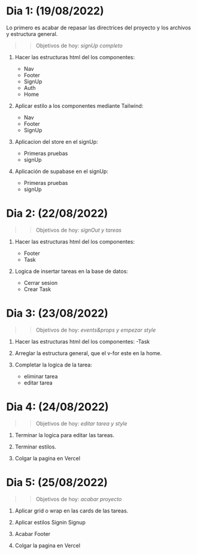 # Dia 1: (19/08/2022)

 Lo primero es acabar de repasar las directrices del proyecto y los archivos y estructura general.

>> Objetivos de hoy: *signUp completo*

 1. Hacer las estructuras html del los componentes:
    - Nav
    - Footer
    - SignUp
    - Auth
    - Home

 2. Aplicar estilo a los componentes mediante Tailwind:
    - Nav
    - Footer
    - SignUp
 
 3. Aplicacion del store en el signUp: 
    - Primeras pruebas
    - signUp
 
 4. Aplicación de supabase en el signUp:
    - Primeras pruebas
    - signUp

# Dia 2: (22/08/2022)

>> Objetivos de hoy: *signOut y tareas*

 1. Hacer las estructuras html del los componentes:
    - Footer
    - Task
   
 2. Logica de insertar tareas en la base de datos:
    - Cerrar sesion
    - Crear Task

# Dia 3: (23/08/2022)

>> Objetivos de hoy: *events&props y empezar style*

 1. Hacer las estructuras html del los componentes:
    -Task

 2. Arreglar la estructura general, que el v-for este en la home.
   
 3. Completar la logica de la tarea:
    - eliminar tarea
    - editar tarea

# Dia 4: (24/08/2022)

>> Objetivos de hoy: *editar tarea y style*

 1. Terminar la logica para editar las tareas.

 2. Terminar estilos.

 3. Colgar la pagina en Vercel

# Dia 5: (25/08/2022)

>> Objetivos de hoy: *acabar proyecto*

 1. Aplicar grid o wrap en las cards de las tareas.

 2. Aplicar estilos Signin Signup

 3. Acabar Footer

 3. Colgar la pagina en Vercel

<!-- ## Important
This app is not setUp to be deployed to a production environment like vercel or netlify. 

Friday on August 19 we will look at how can we deploy this app to Vercels ecosystem.


## Project Setup

```sh
npm install
```

## Set Up your Environment Variables from Supabase located at the root folder of the project

```sh
VITE_SUPABASE_URL
VITE_SUPABASE_ANON_KEY 
```
#### Once you have added your environment variables, head to your .gitIgnore file located at the root folder and uncomment the .env file naming to avoid sharing any private access keys to your database

### Compile and Hot-Reload for Development

```sh
npm run dev
```

### Compile and Minify for Production

```sh
npm run build
```

### Good Music is always key!

```sh
Wu Tang Clan
A tribe called quest
Kendrick Lamar
Outkast
Dr. Dre
N.W.A
De La Soul 
Ms. Lauryn Hill
J. Cole 
Guts
Naughty By Nature
People under the stairs
Nujabes
NAS
KRS-One
The Pharcyde
Jurassic 5
Gang starr
Jay Z
Mobb Depp
Common
Lil Supa
```
[Hip Hop Spotify Playlist](https://open.spotify.com/playlist/4vKftyhS1gQovakehVcq1u?si=a7a119382dfe40da) -->
